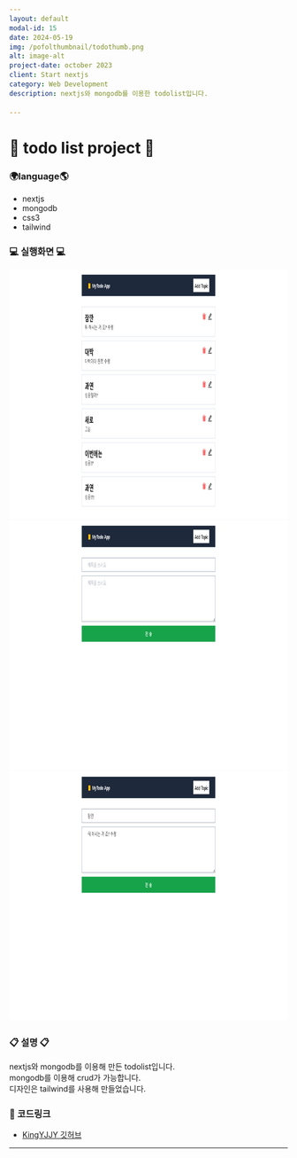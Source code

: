 ```yaml
---
layout: default
modal-id: 15
date: 2024-05-19
img: /pofolthumbnail/todothumb.png
alt: image-alt
project-date: october 2023
client: Start nextjs
category: Web Development
description: nextjs와 mongodb를 이용한 todolist입니다.

---
```



# 📒 todo list project 📝
### 🌍language🌎
- nextjs
- mongodb
- css3
- tailwind

  



### 💻 실행화면 💻
<img src="../img/project/toweb/first.png" width="600" height="450">  
<img src="../img/project/toweb/create.png" width="600" height="450">  
<img src="../img/project/toweb/edit.png" width="600" height="450">  
 




### 📋 설명 📋

nextjs와 mongodb를 이용해 만든 todolist입니다.<br/>
mongodb를 이용해 crud가 가능합니다.<br/>
디자인은 tailwind를 사용해 만들었습니다.




### 📌 코드링크 
- [KingYJJY 깃허브](https://github.com/kingyjjy/todo-web "https://github.com/kingyjjy/todo-web")
  


---